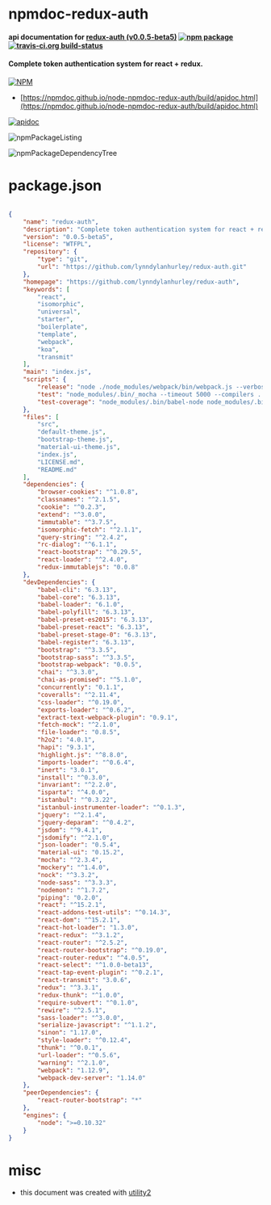 # npmdoc-redux-auth

#### api documentation for  [redux-auth (v0.0.5-beta5)](https://github.com/lynndylanhurley/redux-auth)  [![npm package](https://img.shields.io/npm/v/npmdoc-redux-auth.svg?style=flat-square)](https://www.npmjs.org/package/npmdoc-redux-auth) [![travis-ci.org build-status](https://api.travis-ci.org/npmdoc/node-npmdoc-redux-auth.svg)](https://travis-ci.org/npmdoc/node-npmdoc-redux-auth)

#### Complete token authentication system for react + redux.

[![NPM](https://nodei.co/npm/redux-auth.png?downloads=true&downloadRank=true&stars=true)](https://www.npmjs.com/package/redux-auth)

- [https://npmdoc.github.io/node-npmdoc-redux-auth/build/apidoc.html](https://npmdoc.github.io/node-npmdoc-redux-auth/build/apidoc.html)

[![apidoc](https://npmdoc.github.io/node-npmdoc-redux-auth/build/screenCapture.buildCi.browser.%252Ftmp%252Fbuild%252Fapidoc.html.png)](https://npmdoc.github.io/node-npmdoc-redux-auth/build/apidoc.html)

![npmPackageListing](https://npmdoc.github.io/node-npmdoc-redux-auth/build/screenCapture.npmPackageListing.svg)

![npmPackageDependencyTree](https://npmdoc.github.io/node-npmdoc-redux-auth/build/screenCapture.npmPackageDependencyTree.svg)



# package.json

```json

{
    "name": "redux-auth",
    "description": "Complete token authentication system for react + redux.",
    "version": "0.0.5-beta5",
    "license": "WTFPL",
    "repository": {
        "type": "git",
        "url": "https://github.com/lynndylanhurley/redux-auth.git"
    },
    "homepage": "https://github.com/lynndylanhurley/redux-auth",
    "keywords": [
        "react",
        "isomorphic",
        "universal",
        "starter",
        "boilerplate",
        "template",
        "webpack",
        "koa",
        "transmit"
    ],
    "main": "index.js",
    "scripts": {
        "release": "node ./node_modules/webpack/bin/webpack.js --verbose --colors --display-error-details --config webpack.release.js",
        "test": "node_modules/.bin/_mocha --timeout 5000 --compilers .:test/compiler.js test/runner.js",
        "test-coverage": "node_modules/.bin/babel-node node_modules/.bin/isparta cover --root ./src node_modules/.bin/_mocha -- --timeout 5000 test/runner.js && cat ./coverage/lcov.info | ./node_modules/coveralls/bin/coveralls.js"
    },
    "files": [
        "src",
        "default-theme.js",
        "bootstrap-theme.js",
        "material-ui-theme.js",
        "index.js",
        "LICENSE.md",
        "README.md"
    ],
    "dependencies": {
        "browser-cookies": "^1.0.8",
        "classnames": "^2.1.5",
        "cookie": "^0.2.3",
        "extend": "^3.0.0",
        "immutable": "^3.7.5",
        "isomorphic-fetch": "^2.1.1",
        "query-string": "^2.4.2",
        "rc-dialog": "^6.1.1",
        "react-bootstrap": "^0.29.5",
        "react-loader": "^2.4.0",
        "redux-immutablejs": "0.0.8"
    },
    "devDependencies": {
        "babel-cli": "6.3.13",
        "babel-core": "6.3.13",
        "babel-loader": "6.1.0",
        "babel-polyfill": "6.3.13",
        "babel-preset-es2015": "6.3.13",
        "babel-preset-react": "6.3.13",
        "babel-preset-stage-0": "6.3.13",
        "babel-register": "6.3.13",
        "bootstrap": "^3.3.5",
        "bootstrap-sass": "^3.3.5",
        "bootstrap-webpack": "0.0.5",
        "chai": "^3.3.0",
        "chai-as-promised": "^5.1.0",
        "concurrently": "0.1.1",
        "coveralls": "^2.11.4",
        "css-loader": "^0.19.0",
        "exports-loader": "^0.6.2",
        "extract-text-webpack-plugin": "0.9.1",
        "fetch-mock": "^2.1.0",
        "file-loader": "0.8.5",
        "h2o2": "4.0.1",
        "hapi": "9.3.1",
        "highlight.js": "^8.8.0",
        "imports-loader": "^0.6.4",
        "inert": "3.0.1",
        "install": "^0.3.0",
        "invariant": "^2.2.0",
        "isparta": "^4.0.0",
        "istanbul": "^0.3.22",
        "istanbul-instrumenter-loader": "^0.1.3",
        "jquery": "^2.1.4",
        "jquery-deparam": "^0.4.2",
        "jsdom": "^9.4.1",
        "jsdomify": "^2.1.0",
        "json-loader": "0.5.4",
        "material-ui": "0.15.2",
        "mocha": "^2.3.4",
        "mockery": "^1.4.0",
        "nock": "^3.3.2",
        "node-sass": "^3.3.3",
        "nodemon": "^1.7.2",
        "piping": "0.2.0",
        "react": "^15.2.1",
        "react-addons-test-utils": "^0.14.3",
        "react-dom": "^15.2.1",
        "react-hot-loader": "1.3.0",
        "react-redux": "^3.1.2",
        "react-router": "^2.5.2",
        "react-router-bootstrap": "^0.19.0",
        "react-router-redux": "^4.0.5",
        "react-select": "^1.0.0-beta13",
        "react-tap-event-plugin": "^0.2.1",
        "react-transmit": "3.0.6",
        "redux": "^3.3.1",
        "redux-thunk": "^1.0.0",
        "require-subvert": "^0.1.0",
        "rewire": "^2.5.1",
        "sass-loader": "^3.0.0",
        "serialize-javascript": "^1.1.2",
        "sinon": "1.17.0",
        "style-loader": "^0.12.4",
        "thunk": "^0.0.1",
        "url-loader": "^0.5.6",
        "warning": "^2.1.0",
        "webpack": "1.12.9",
        "webpack-dev-server": "1.14.0"
    },
    "peerDependencies": {
        "react-router-bootstrap": "*"
    },
    "engines": {
        "node": ">=0.10.32"
    }
}
```



# misc
- this document was created with [utility2](https://github.com/kaizhu256/node-utility2)
